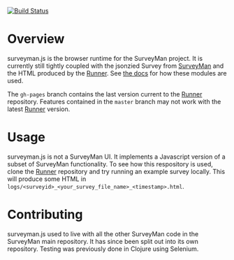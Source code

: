 [![Build Status](https://travis-ci.org/SurveyMan/surveyman.js.png?branch=gh-pages)](https://travis-ci.org/SurveyMan/surveyman.js)

Overview
========
surveyman.js is the browser runtime for the SurveyMan project. It is currently still tightly coupled with the jsonzied Survey from
[SurveyMan](https://github.com/SurveyMan/SurveyMan) and the HTML produced by the [Runner](https://github.com/SurveyMan/Runner).
See [the docs](http://surveyman.github.io/surveyman.js) for how these modules are used.

The `gh-pages` branch contains the last version current to the [Runner](https://github.com/SurveyMan/Runner) repository. Features contained in the `master` branch may not work with the latest [Runner](https://github.com/SurveyMan/Runner) version.

Usage
=====
surveyman.js is not a SurveyMan UI. It implements a Javascript version of a subset of SurveyMan functionality. To see
how this respository is used, clone the [Runner](https://github.com/SurveyMan/Runner) repository and try running an
example survey locally. This will produce some HTML in `logs/<surveyid>_<your_survey_file_name>_<timestamp>.html`.


Contributing
============
surveyman.js used to live with all the other SurveyMan code in the SurveyMan main repository. It has since been split
out into its own repository. Testing was previously done in Clojure using Selenium.
